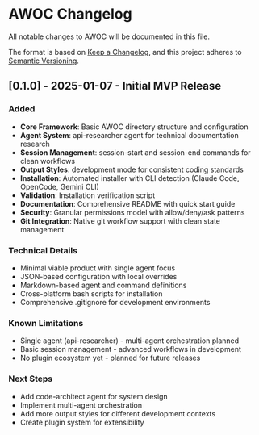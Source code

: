 # AWOC Changelog

All notable changes to AWOC will be documented in this file.

The format is based on [Keep a Changelog](https://keepachangelog.com/en/1.0.0/),
and this project adheres to [Semantic Versioning](https://semver.org/spec/v2.0.0.html).

## [0.1.0] - 2025-01-07 - Initial MVP Release

### Added
- **Core Framework**: Basic AWOC directory structure and configuration
- **Agent System**: api-researcher agent for technical documentation research
- **Session Management**: session-start and session-end commands for clean workflows
- **Output Styles**: development mode for consistent coding standards
- **Installation**: Automated installer with CLI detection (Claude Code, OpenCode, Gemini CLI)
- **Validation**: Installation verification script
- **Documentation**: Comprehensive README with quick start guide
- **Security**: Granular permissions model with allow/deny/ask patterns
- **Git Integration**: Native git workflow support with clean state management

### Technical Details
- Minimal viable product with single agent focus
- JSON-based configuration with local overrides
- Markdown-based agent and command definitions
- Cross-platform bash scripts for installation
- Comprehensive .gitignore for development environments

### Known Limitations
- Single agent (api-researcher) - multi-agent orchestration planned
- Basic session management - advanced workflows in development
- No plugin ecosystem yet - planned for future releases

### Next Steps
- Add code-architect agent for system design
- Implement multi-agent orchestration
- Add more output styles for different development contexts
- Create plugin system for extensibility